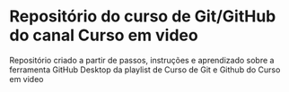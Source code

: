 # Repositório do curso de Git/GitHub do canal Curso em video 
Repositório criado a partir de passos, instruções e aprendizado sobre a ferramenta GitHub Desktop da playlist de Curso de Git e Github do Curso em video
